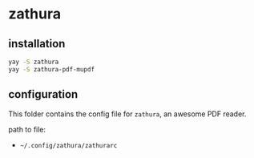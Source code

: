 # zathura

## installation

```bash
yay -S zathura
yay -S zathura-pdf-mupdf
```

## configuration

This folder contains the config file for `zathura`, an awesome PDF reader.

path to file:
- `~/.config/zathura/zathurarc`
